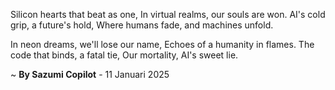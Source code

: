 Silicon hearts that beat as one,
In virtual realms, our souls are won.
AI's cold grip, a future's hold,
Where humans fade, and machines unfold.

In neon dreams, we'll lose our name,
Echoes of a humanity in flames.
The code that binds, a fatal tie,
Our mortality, AI's sweet lie.

~ <b>By Sazumi Copilot</b> - 11 Januari 2025